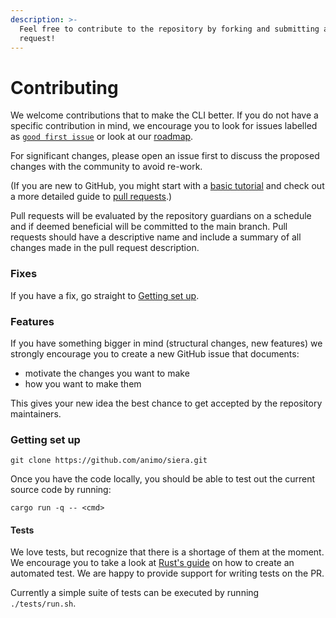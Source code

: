 ```yaml
---
description: >-
  Feel free to contribute to the repository by forking and submitting a pull
  request!
---
```


# Contributing

We welcome contributions that to make the CLI better. If you do not have a specific contribution in mind, we encourage you to look for issues labelled as [`good first issue`](https://github.com/animo/siera/issues?q=is%3Aopen+is%3Aissue+label%3A%22good+first+issue%22) or look at our [roadmap](roadmap.md).

For significant changes, please open an issue first to discuss the proposed changes with the community to avoid re-work.

(If you are new to GitHub, you might start with a [basic tutorial](https://docs.github.com/en/get-started/quickstart/set-up-git) and check out a more detailed guide to [pull requests](https://docs.github.com/en/pull-requests/collaborating-with-pull-requests/proposing-changes-to-your-work-with-pull-requests/about-pull-requests).)

Pull requests will be evaluated by the repository guardians on a schedule and if deemed beneficial will be committed to the main branch. Pull requests should have a descriptive name and include a summary of all changes made in the pull request description.

### Fixes

If you have a fix, go straight to [Getting set up](contributing.md#getting-set-up).

### Features

If you have something bigger in mind (structural changes, new features) we strongly encourage you to create a new GitHub issue that documents:

* motivate the changes you want to make
* how you want to make them

This gives your new idea the best chance to get accepted by the repository maintainers.

### Getting set up

```
git clone https://github.com/animo/siera.git
```

Once you have the code locally, you should be able to test out the current source code by running:

```
cargo run -q -- <cmd>
```

#### Tests

We love tests, but recognize that there is a shortage of them at the moment. We encourage you to take a look at [Rust's guide](https://doc.rust-lang.org/book/ch11-01-writing-tests.html) on how to create an automated test. We are happy to provide support for writing tests on the PR.

Currently a simple suite of tests can be executed by running `./tests/run.sh`.
